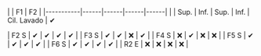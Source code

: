 |           | F1          | F2          |
|-----------|------|------|------|------|
|           | Sup. | Inf. | Sup. | Inf. |
Cil. Lavado | ✔  






| F2 S | ✔               | ✔               | ✔                   | ✔              |
| F3 S | ✔               | ✔               | ❌                   | ✔              |
| F4 S | ❌               | ✔               | ❌                   | ❌              |
| F5 S | ✔               | ✔               | ✔                   | ✔              |
| F6 S | ✔               | ✔               | ✔                   | ✔              |
| R2 E | ❌               | ❌               | ❌                   | ❌              |

